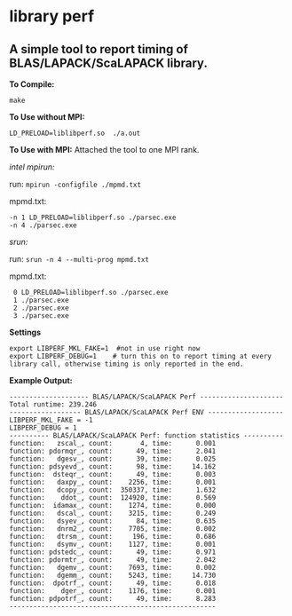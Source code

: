 # library perf 

## A simple tool to report timing of BLAS/LAPACK/ScaLAPACK library.  

**To Compile:** 

``make`` 

**To Use without MPI:**  

``LD_PRELOAD=liblibperf.so  ./a.out`` 

**To Use with MPI:** Attached the tool to one MPI rank.

*intel mpirun:* 

  run: ``mpirun -configfile ./mpmd.txt``  
  
  mpmd.txt: 
  ```
  -n 1 LD_PRELOAD=liblibperf.so ./parsec.exe 
  -n 4 ./parsec.exe

  ```

*srun:*  

  run: ``srun -n 4 --multi-prog mpmd.txt``
  
  mpmd.txt:
  ```
   0 LD_PRELOAD=liblibperf.so ./parsec.exe 
   1 ./parsec.exe
   2 ./parsec.exe
   3 ./parsec.exe
   ```

**Settings**
```
export LIBPERF_MKL_FAKE=1  #not in use right now
export LIBPERF_DEBUG=1    # turn this on to report timing at every library call, otherwise timing is only reported in the end. 
```

**Example Output:**

```
-------------------- BLAS/LAPACK/ScaLAPACK Perf ---------------------
Total runtime: 239.246
------------------ BLAS/LAPACK/ScaLAPACK Perf ENV -------------------
LIBPERF_MKL_FAKE = -1 
LIBPERF_DEBUG = 1 
---------- BLAS/LAPACK/ScaLAPACK Perf: function statistics ----------
function:   zscal_, count:       4, time:      0.001    
function: pdormqr_, count:      49, time:      2.041    
function:   dgesv_, count:      39, time:      0.025    
function: pdsyevd_, count:      98, time:     14.162   
function:  dsteqr_, count:      49, time:      0.003    
function:   daxpy_, count:    2256, time:      0.001    
function:   dcopy_, count:  350337, time:      1.632    
function:    ddot_, count:  124920, time:      0.569    
function:  idamax_, count:    1274, time:      0.000    
function:   dscal_, count:    3215, time:      0.249    
function:   dsyev_, count:      84, time:      0.635    
function:   dnrm2_, count:    7705, time:      0.002    
function:   dtrsm_, count:     196, time:      0.686    
function:   dsymv_, count:    1127, time:      0.001    
function: pdstedc_, count:      49, time:      0.971    
function: pdormtr_, count:      49, time:      2.042    
function:   dgemv_, count:    7693, time:      0.002    
function:   dgemm_, count:    5243, time:     14.730   
function:  dpotrf_, count:      49, time:      0.018    
function:    dger_, count:    1176, time:      0.001    
function: pdpotrf_, count:      49, time:      8.283    
----------------------------------------------------



```

